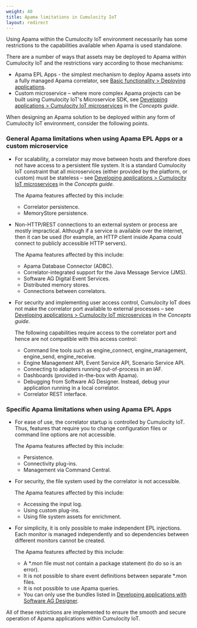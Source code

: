 ```yaml
---
weight: 40
title: Apama limitations in Cumulocity IoT
layout: redirect
---
```


Using Apama within the Cumulocity IoT environment necessarily has some restrictions to the capabilities available when Apama is used standalone.

There are a number of ways that assets may be deployed to Apama within Cumulocity IoT and the restrictions vary according to those mechanisms:

* Apama EPL Apps - the simplest mechanism to deploy Apama assets into a fully managed Apama correlator, see [Basic functionality > Deploying applications](/apama/analytics-introduction/#deploying-apps).
* Custom microservice – where more complex Apama projects can be built using Cumulocity IoT's Microservice SDK, see [Developing applications > Cumulocity IoT microservices](/concepts/applications#microservices) in the *Concepts guide*.

When designing an Apama solution to be deployed within any form of Cumulocity IoT environment, consider the following points.

### General Apama limitations when using Apama EPL Apps or a custom microservice

* For scalability, a correlator may move between hosts and therefore does not have access to a persistent file system. It is a standard Cumulocity IoT constraint that all microservices (either provided by the platform, or custom) must be stateless – see [Developing applications > Cumulocity IoT microservices](/concepts/applications#microservices) in the *Concepts guide*.

	The Apama features affected by this include:

	* Correlator persistence.
	* MemoryStore persistence.

* Non-HTTP/REST connections to an external system or process are mostly impractical. Although if a service is available over the internet, then it can be used (for example, an HTTP client inside Apama could connect to publicly accessible HTTP servers).

	The Apama features affected by this include:

	* 	Apama Database Connector (ADBC).
	* 	Correlator-integrated support for the Java Message Service (JMS).
	* 	Software AG Digital Event Services.
	* 	Distributed memory stores.
	* 	Connections between correlators.

* For security and implementing user access control, Cumulocity IoT does not make the correlator port available to external processes – see [Developing applications > Cumulocity IoT microservices](/concepts/applications#microservices) in the *Concepts guide*.

	The following capabilities require access to the correlator port and hence are not compatible with this access control:

	* Command line tools such as engine_connect, engine_management, engine_send, engine_receive.
	* Engine Management API, Event Service API, Scenario Service API.
	* Connecting to adapters running out-of-process in an IAF.
	* Dashboards (provided in-the-box with Apama).
	* Debugging from Software AG Designer. Instead, debug your application running in a local correlator.
	* Correlator REST interface.

### Specific Apama limitations when using Apama EPL Apps

* For ease of use, the correlator startup is controlled by Cumulocity IoT. Thus, features that require you to change configuration files or command line options are not accessible.

	The Apama features affected by this include:

	* Persistence.
	* Connectivity plug-ins.
	* Management via Command Central.

* For security, the file system used by the correlator is not accessible.

	The Apama features affected by this include:

	* Accessing the input log.
	* Using custom plug-ins.
	* Using file system assets for enrichment.

* For simplicity, it is only possible to make independent EPL injections. Each monitor is managed independently and so dependencies between different monitors cannot be created.

	The Apama features affected by this include:

	* A \*.mon file must not contain a package statement (to do so is an error).
	* It is not possible to share event definitions between separate \*.mon files.
	* It is not possible to use Apama queries.
	* You can only use the bundles listed in [Developing applications with Software AG Designer](/apama/analytics-introduction/#sag-designer). 

All of these restrictions are implemented to ensure the smooth and secure operation of Apama applications within Cumulocity IoT.
